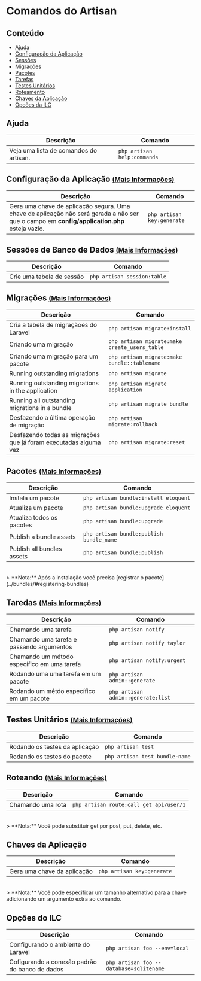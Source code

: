 # Comandos do Artisan

## Conteúdo

- [Ajuda](#help)
- [Configuração da Aplicação](#application-configuration)
- [Sessões](#sessions)
- [Migrações](#migrations)
- [Pacotes](#bundles)
- [Tarefas](#tasks)
- [Testes Unitários](#unit-tests)
- [Roteamento](#routing)
- [Chaves da Aplicação](#keys)
- [Opções da ILC](#cli-options)

<a name="help"></a>
## Ajuda

Descrição  | Comando
------------- | -------------
Veja uma lista de comandos do artisan. | `php artisan help:commands`

<a name="application-configuration"></a>
## Configuração da Aplicação <small>[(Mais Informações)](/docs/install#basic-configuration)</small>

Descrição  | Comando
------------- | -------------
Gera uma chave de aplicação segura. Uma chave de aplicação não será gerada a não ser que o campo em **config/application.php** esteja vazio. | `php artisan key:generate`

<a name="sessions"></a>
## Sessões de Banco de Dados <small>[(Mais Informações)](/docs/session/config#database)</small>

Descrição  | Comando
------------- | -------------
Crie uma tabela de sessão  | `php artisan session:table`

<a name="migrations"></a>
## Migrações <small>[(Mais Informações)](/docs/database/migrations)</small>

Descrição  | Comando
------------- | -------------
Cria a tabela de migraçãoes do Laravel  | `php artisan migrate:install`
Criando uma migração  | `php artisan migrate:make create_users_table`
Criando uma migração para um pacote  |  `php artisan migrate:make bundle::tablename`
Running outstanding migrations  |  `php artisan migrate`
Running outstanding migrations in the application |  `php artisan migrate application`
Running all outstanding migrations in a bundle  |  `php artisan migrate bundle`
Desfazendo a última operação de migração | `php artisan migrate:rollback`
Desfazendo todas as migrações que já foram executadas alguma vez  |  `php artisan migrate:reset`

<a name="bundles"></a>
## Pacotes <small>[(Mais Informações)](/docs/bundles)</small>

Descrição  | Comando
------------- | -------------
Instala um pacote  |  `php artisan bundle:install eloquent`
Atualiza um pacote  |  `php artisan bundle:upgrade eloquent`
Atualiza todos os pacotes | `php artisan bundle:upgrade`
Publish a bundle assets | `php artisan bundle:publish bundle_name`
Publish all bundles assets | `php artisan bundle:publish`

<br>
> **Nota:** Após a instalação você precisa [registrar o pacote](../bundles/#registering-bundles)

<a name="tasks"></a>
## Taredas <small>[(Mais Informações)](/docs/artisan/tasks)</small>

Descrição  | Comando
------------- | -------------
Chamando uma tarefa  |  `php artisan notify`
Chamando uma tarefa e passando argumentos  |  `php artisan notify taylor`
Chamando um método específico em uma tarefa  |  `php artisan notify:urgent`
Rodando uma uma tarefa em um pacote | `php artisan admin::generate`
Rodando um métdo específico em um pacote  |  `php artisan admin::generate:list`

<a name="unit-tests"></a>
## Testes Unitários <small>[(Mais Informações)](/docs/testing)</small>

Descrição  | Comando
------------- | -------------
Rodando os testes da aplicação  |  `php artisan test`
Rodando os testes do pacote  |  `php artisan test bundle-name`

<a name="routing"></a>
## Roteando <small>[(Mais Informações)](/docs/routing)</small>

Descrição  | Comando
------------- | -------------
Chamando uma rota  |  `php artisan route:call get api/user/1`

<br>
> **Nota:** Você pode substituir get por post, put, delete, etc. 

<a name="keys"></a>
## Chaves da Aplicação

Descrição  | Comando
------------- | -------------
Gera uma chave da aplicação  |  `php artisan key:generate`

<br>
> **Nota:** Você pode especificar um tamanho alternativo para a chave adicionando um argumento extra ao comando.

<a name="cli-options"></a>
## Opções do ILC

Descrição  | Comando
------------- | -------------
Configurando o ambiente do Laravel  |  `php artisan foo --env=local`
Cofigurando a conexão padrão do banco de dados  |  `php artisan foo --database=sqlitename`
